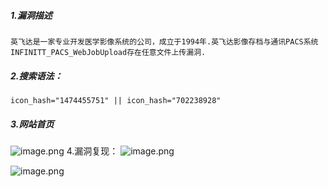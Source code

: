 ##### 1.漏洞描述
```
英飞达是一家专业开发医学影像系统的公司，成立于1994年.英飞达影像存档与通讯PACS系统INFINITT_PACS_WebJobUpload存在任意文件上传漏洞.
```
##### 2.搜索语法：
```
icon_hash="1474455751" || icon_hash="702238928"
```
##### 3.网站首页
![image.png](https://cdn.nlark.com/yuque/0/2024/png/40540518/1719832049565-d1abac14-d359-4a8d-9f1c-60f8cf805332.png#averageHue=%23494949&clientId=uf0326623-110e-4&from=paste&height=697&id=u368f0721&originHeight=871&originWidth=1615&originalType=binary&ratio=1.25&rotation=0&showTitle=false&size=51876&status=done&style=none&taskId=u311211db-3e14-4430-90df-530df8b75c8&title=&width=1292)
4.漏洞复现：
![image.png](https://cdn.nlark.com/yuque/0/2024/png/40540518/1719833751277-434cc768-1e48-4c24-b676-f89b3f16ddc7.png#averageHue=%23faf9f9&clientId=uf0326623-110e-4&from=paste&height=606&id=ufd8e0178&originHeight=758&originWidth=1236&originalType=binary&ratio=1.25&rotation=0&showTitle=false&size=170389&status=done&style=none&taskId=u875b663a-7df0-42e9-9a9b-89d5ae2dc84&title=&width=988.8)

![image.png](https://cdn.nlark.com/yuque/0/2024/png/40540518/1719833539792-0459eaab-b788-45cd-b7b1-d04147802699.png#averageHue=%23141414&clientId=uf0326623-110e-4&from=paste&height=544&id=ua99fa1d7&originHeight=680&originWidth=1203&originalType=binary&ratio=1.25&rotation=0&showTitle=false&size=14599&status=done&style=none&taskId=u842f245e-3410-4278-9d63-5cf40abb3af&title=&width=962.4)

